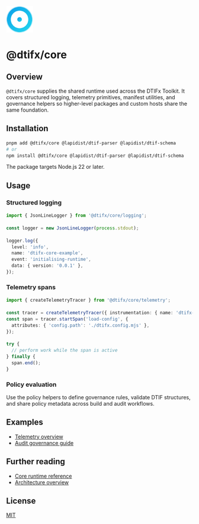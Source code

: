 <!-- markdownlint-disable MD041 -->
<!-- markdownlint-disable MD033 -->
<div align="left">
  <a href="https://dtifx.lapidist.net/core/" target="_blank" rel="noopener">
    <img src="logo.svg" alt="DTIFx Core logomark" width="72" height="72" />
  </a>
</div>
<h1>@dtifx/core</h1>
<!-- markdownlint-enable MD033 -->
<!-- markdownlint-enable MD041 -->

## Overview

`@dtifx/core` supplies the shared runtime used across the DTIFx Toolkit. It covers structured
logging, telemetry primitives, manifest utilities, and governance helpers so higher-level packages
and custom hosts share the same foundation.

## Installation

```bash
pnpm add @dtifx/core @lapidist/dtif-parser @lapidist/dtif-schema
# or
npm install @dtifx/core @lapidist/dtif-parser @lapidist/dtif-schema
```

The package targets Node.js 22 or later.

## Usage

### Structured logging

```ts
import { JsonLineLogger } from '@dtifx/core/logging';

const logger = new JsonLineLogger(process.stdout);

logger.log({
  level: 'info',
  name: 'dtifx-core-example',
  event: 'initialising-runtime',
  data: { version: '0.0.1' },
});
```

### Telemetry spans

```ts
import { createTelemetryTracer } from '@dtifx/core/telemetry';

const tracer = createTelemetryTracer({ instrumentation: { name: 'dtifx-core-example' } });
const span = tracer.startSpan('load-config', {
  attributes: { 'config.path': './dtifx.config.mjs' },
});

try {
  // perform work while the span is active
} finally {
  span.end();
}
```

### Policy evaluation

Use the policy helpers to define governance rules, validate DTIF structures, and share policy
metadata across build and audit workflows.

## Examples

- [Telemetry overview](../../docs/overview/telemetry.md)
- [Audit governance guide](../../docs/guides/audit-governance.md)

## Further reading

- [Core runtime reference](https://dtifx.lapidist.net/reference/core-runtime)
- [Architecture overview](https://dtifx.lapidist.net/overview/architecture)

## License

[MIT](LICENSE)
